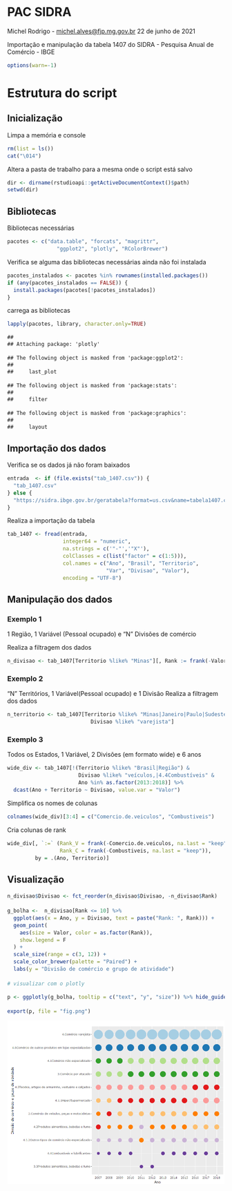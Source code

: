 PAC SIDRA
================
Michel Rodrigo - <michel.alves@fjp.mg.gov.br>
22 de junho de 2021

Importação e manipulação da tabela 1407 do SIDRA - Pesquisa Anual de
Comércio - IBGE

``` r
options(warn=-1)
```

# Estrutura do script

## Inicialização

Limpa a memória e console

``` r
rm(list = ls())
cat("\014")  
```



Altera a pasta de trabalho para a mesma onde o script está salvo

``` r
dir <- dirname(rstudioapi::getActiveDocumentContext()$path)
setwd(dir)
```

## Bibliotecas

Bibliotecas necessárias

``` r
pacotes <- c("data.table", "forcats", "magrittr",
                "ggplot2", "plotly", "RColorBrewer")
```

Verifica se alguma das bibliotecas necessárias ainda não foi instalada

``` r
pacotes_instalados <- pacotes %in% rownames(installed.packages())
if (any(pacotes_instalados == FALSE)) {
  install.packages(pacotes[!pacotes_instalados])
}
```

carrega as bibliotecas

``` r
lapply(pacotes, library, character.only=TRUE)
```

    ## 
    ## Attaching package: 'plotly'

    ## The following object is masked from 'package:ggplot2':
    ## 
    ##     last_plot

    ## The following object is masked from 'package:stats':
    ## 
    ##     filter

    ## The following object is masked from 'package:graphics':
    ## 
    ##     layout

## Importação dos dados

Verifica se os dados já não foram baixados

``` r
entrada  <- if (file.exists("tab_1407.csv")) {
  "tab_1407.csv"
} else {
  "https://sidra.ibge.gov.br/geratabela?format=us.csv&name=tabela1407.csv&terr=N&rank=-&query=t/1407/n1/all/v/312/p/all/c12354/all/c11066/allxt/l/,,p%2Bt%2Bc12354%2Bv%2Bc11066"
}
```

Realiza a importação da tabela

``` r
tab_1407 <- fread(entrada,
                  integer64 = "numeric",
                  na.strings = c('"-"','"X"'),
                  colClasses = c(list("factor" = c(1:5))),
                  col.names = c("Ano", "Brasil", "Territorio",
                                "Var", "Divisao", "Valor"),
                  encoding = "UTF-8")
```

## Manipulação dos dados

### Exemplo 1

1 Região, 1 Variável (Pessoal ocupado) e “N” Divisões de comércio

Realiza a filtragem dos dados

``` r
n_divisao <- tab_1407[Territorio %like% "Minas"][, Rank := frank(-Valor, na.last = "keep"), by = Ano]
```

### Exemplo 2

“N” Territórios, 1 Variável(Pessoal ocupado) e 1 Divisão Realiza a
filtragem dos dados

``` r
n_territorio <- tab_1407[Territorio %like% "Minas|Janeiro|Paulo|Sudeste" &
                           Divisao %like% "varejista"]
```

### Exemplo 3

Todos os Estados, 1 Variável, 2 Divisões (em formato wide) e 6 anos

``` r
wide_div <- tab_1407[!(Territorio %like% "Brasil|Região") &
                       Divisao %like% "veículos,|4.4Combustíveis" &
                       Ano %in% as.factor(2013:2018)] %>%
  dcast(Ano + Territorio ~ Divisao, value.var = "Valor")
```

Simplifica os nomes de colunas

``` r
colnames(wide_div)[3:4] = c("Comercio.de.veiculos", "Combustiveis")
```

Cria colunas de rank

``` r
wide_div[, `:=` (Rank_V = frank(-Comercio.de.veiculos, na.last = "keep"),
                 Rank_C = frank(-Combustiveis, na.last = "keep")),
         by = .(Ano, Territorio)]
```

## Visualização

``` r
n_divisao$Divisao <- fct_reorder(n_divisao$Divisao, -n_divisao$Rank)

g_bolha <-  n_divisao[Rank <= 10] %>%
  ggplot(aes(x = Ano, y = Divisao, text = paste("Rank: ", Rank))) +
  geom_point(
    aes(size = Valor, color = as.factor(Rank)),
    show.legend = F
  ) +
  scale_size(range = c(3, 12)) +
  scale_color_brewer(palette = "Paired") +
  labs(y = "Divisão de comércio e grupo de atividade") 

# visualizar com o plotly
```

``` r
p <- ggplotly(g_bolha, tooltip = c("text", "y", "size")) %>% hide_guides()

export(p, file = "fig.png")
```

![](pac_sidra_files/figure-gfm/grafico_bolhas-1.png)<!-- -->
